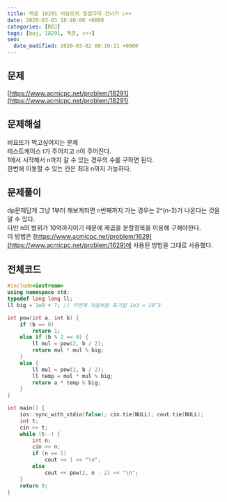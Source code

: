 ```yaml
---
title: 백준 18291 비요뜨의 징검다리 건너기 c++
date: 2020-03-03 18:40:00 +0800
categories: [BOJ]
tags: [boj, 18291, 백준, c++]
seo:
  date_modified: 2020-03-02 00:10:21 +0900
---
```


## 문제
[https://www.acmicpc.net/problem/18291](https://www.acmicpc.net/problem/18291)  


## 문제해설
비요뜨가 먹고싶어지는 문제  
테스트케이스 t가 주어지고 n이 주어진다.  
1에서 시작해서 n까지 갈 수 있는 경우의 수를 구하면 된다.  
한번에 이동할 수 있는 칸은 최대 n까지 가능하다.  

## 문제풀이
dp문제답게 그냥 1부터 해보게되면 n번째까지 가는 경우는 2^(n-2)가 나온다는 것을 알 수 있다.  
다만 n의 범위가 10억까지이기 때문에 제곱을 분할정복을 이용해 구해야한다.  
이 방법은 [https://www.acmicpc.net/problem/1629](https://www.acmicpc.net/problem/1629)에 사용된 방법을 그대로 사용했다.  


## 전체코드
```c++
#include<iostream>
using namespace std;
typedef long long ll;
ll big = 1e9 + 7; // 이번에 처음써본 표기법 1e3 = 10^3

int pow(int a, int b) {
	if (b == 0)
		return 1;
	else if (b % 2 == 0) {
		ll mul = pow(2, b / 2);
		return mul * mul % big;
	}
	else {
		ll mul = pow(2, b / 2);
		ll temp = mul * mul % big;
		return a * temp % big;
	}
}

int main() {
	ios::sync_with_stdio(false); cin.tie(NULL); cout.tie(NULL);
	int t;
	cin >> t;
	while (t--)	{
		int n;
		cin >> n;
		if (n == 1)
			cout << 1 << "\n";
		else
			cout << pow(2, n - 2) << "\n";
	}
	return 0;
}
```